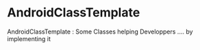 AndroidClassTemplate
====================

AndroidClassTemplate : Some Classes helping Developpers .... by implementing it 
